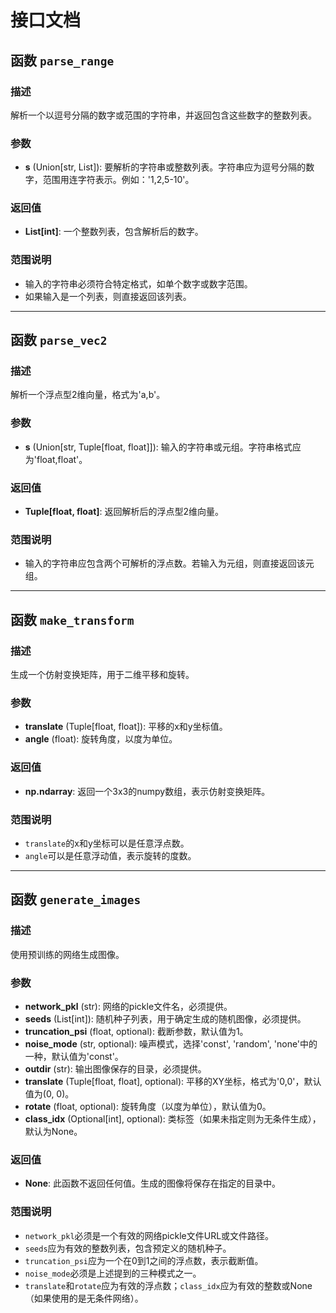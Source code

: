 # 接口文档

## 函数 `parse_range`

### 描述
解析一个以逗号分隔的数字或范围的字符串，并返回包含这些数字的整数列表。

### 参数
- **s** (Union[str, List]): 要解析的字符串或整数列表。字符串应为逗号分隔的数字，范围用连字符表示。例如：'1,2,5-10'。

### 返回值
- **List[int]**: 一个整数列表，包含解析后的数字。

### 范围说明
- 输入的字符串必须符合特定格式，如单个数字或数字范围。
- 如果输入是一个列表，则直接返回该列表。

---

## 函数 `parse_vec2`

### 描述
解析一个浮点型2维向量，格式为'a,b'。

### 参数
- **s** (Union[str, Tuple[float, float]]): 输入的字符串或元组。字符串格式应为'float,float'。

### 返回值
- **Tuple[float, float]**: 返回解析后的浮点型2维向量。

### 范围说明
- 输入的字符串应包含两个可解析的浮点数。若输入为元组，则直接返回该元组。

---

## 函数 `make_transform`

### 描述
生成一个仿射变换矩阵，用于二维平移和旋转。

### 参数
- **translate** (Tuple[float, float]): 平移的x和y坐标值。
- **angle** (float): 旋转角度，以度为单位。

### 返回值
- **np.ndarray**: 返回一个3x3的numpy数组，表示仿射变换矩阵。

### 范围说明
- `translate`的x和y坐标可以是任意浮点数。
- `angle`可以是任意浮动值，表示旋转的度数。

---

## 函数 `generate_images`

### 描述
使用预训练的网络生成图像。

### 参数
- **network_pkl** (str): 网络的pickle文件名，必须提供。
- **seeds** (List[int]): 随机种子列表，用于确定生成的随机图像，必须提供。
- **truncation_psi** (float, optional): 截断参数，默认值为1。
- **noise_mode** (str, optional): 噪声模式，选择'const', 'random', 'none'中的一种，默认值为'const'。
- **outdir** (str): 输出图像保存的目录，必须提供。
- **translate** (Tuple[float, float], optional): 平移的XY坐标，格式为'0,0'，默认值为(0, 0)。
- **rotate** (float, optional): 旋转角度（以度为单位），默认值为0。
- **class_idx** (Optional[int], optional): 类标签（如果未指定则为无条件生成），默认为None。

### 返回值
- **None**: 此函数不返回任何值。生成的图像将保存在指定的目录中。

### 范围说明
- `network_pkl`必须是一个有效的网络pickle文件URL或文件路径。
- `seeds`应为有效的整数列表，包含预定义的随机种子。
- `truncation_psi`应为一个在0到1之间的浮点数，表示截断值。
- `noise_mode`必须是上述提到的三种模式之一。
- `translate`和`rotate`应为有效的浮点数；`class_idx`应为有效的整数或None（如果使用的是无条件网络）。
